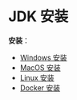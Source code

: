 # JDK 安装

**安装**：

- [Windows 安装](Windows.md)
- [MacOS 安装](MacOS.md)
- [Linux  安装](Linux.md)
- [Docker 安装](Docker.md)

